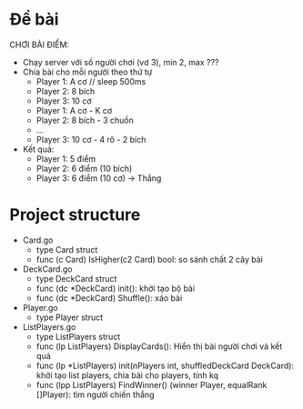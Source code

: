 # Đề bài
CHƠI BÀI ĐIỂM:
- Chạy server với số người chơi (vd 3), min 2, max ???
- Chia bài cho mỗi người theo thứ tự
  + Player 1: A cơ // sleep 500ms
  + Player 2: 8 bích
  + Player 3: 10 cơ
  + Player 1: A cơ - K cơ
  + Player 2: 8 bích - 3 chuồn
  + ...
  + Player 3: 10 cơ - 4 rô - 2 bích
- Kết quả:
  + Player 1: 5 điểm
  + Player 2: 6 điểm (10 bích)
  + Player 3: 6 điểm (10 cơ) -> Thắng

# Project structure
- Card.go
    + type Card struct
    + func (c Card) IsHigher(c2 Card) bool: so sánh chất 2 cây bài
- DeckCard.go
    + type DeckCard struct
    + func (dc *DeckCard) init(): khởi tạo bộ bài
    + func (dc *DeckCard) Shuffle(): xáo bài
- Player.go
    + type Player struct
- ListPlayers.go
    + type ListPlayers struct
    + func (lp ListPlayers) DisplayCards(): Hiển thị bài người chơi và kết quả
    + func (lp *ListPlayers) init(nPlayers int, shuffledDeckCard DeckCard): khởi tạo list players, chia bài cho players, tính kq 
    + func (lpp ListPlayers) FindWinner() (winner Player, equalRank []Player): tìm người chiến thắng 
